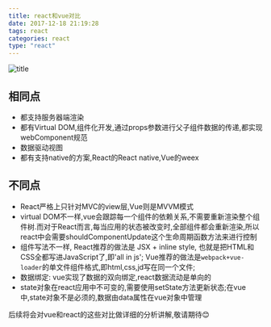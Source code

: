 ```yaml
---
title: react和vue对比
date: 2017-12-18 21:19:28
tags: react
categories: react
type: "react"
---
```

![title](//cdn.wangyaxing.top/vue&&react.jpeg)
<!--more-->
## 相同点
- 都支持服务器端渲染
- 都有Virtual DOM,组件化开发,通过props参数进行父子组件数据的传递,都实现webComponent规范
- 数据驱动视图
- 都有支持native的方案,React的React native,Vue的weex

## 不同点
- React严格上只针对MVC的view层,Vue则是MVVM模式
- virtual DOM不一样,vue会跟踪每一个组件的依赖关系,不需要重新渲染整个组件树.而对于React而言,每当应用的状态被改变时,全部组件都会重新渲染,所以react中会需要shouldComponentUpdate这个生命周期函数方法来进行控制
- 组件写法不一样, React推荐的做法是 JSX + inline style, 也就是把HTML和CSS全都写进JavaScript了,即'all in js'; Vue推荐的做法是`webpack+vue-loader`的单文件组件格式,即html,css,jd写在同一个文件;
- 数据绑定: vue实现了数据的双向绑定,react数据流动是单向的
- state对象在react应用中不可变的,需要使用setState方法更新状态;在vue中,state对象不是必须的,数据由data属性在vue对象中管理

后续将会对vue和react的这些对比做详细的分析讲解,敬请期待😊



